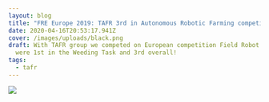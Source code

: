 ```yaml
---
layout: blog
title: "FRE Europe 2019: TAFR 3rd in Autonomous Robotic Farming competition "
date: 2020-04-16T20:53:17.941Z
cover: /images/uploads/black.png
draft: With TAFR group we competed on European competition Field Robot Event and
  were 1st in the Weeding Task and 3rd overall!
tags:
  - tafr
---
```



![](/images/uploads/black.png)